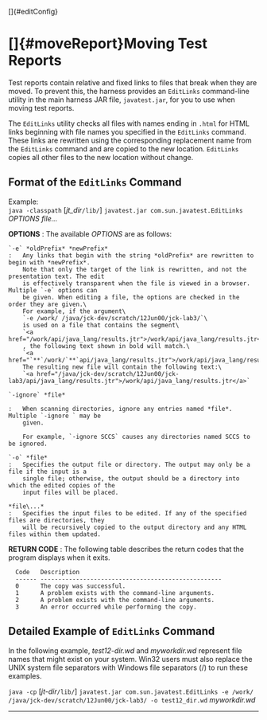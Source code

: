 <!---
  $Id$

  Copyright (c) 2001, 2024, Oracle and/or its affiliates. All rights reserved.
  DO NOT ALTER OR REMOVE COPYRIGHT NOTICES OR THIS FILE HEADER.

  This code is free software; you can redistribute it and/or modify it
  under the terms of the GNU General Public License version 2 only, as
  published by the Free Software Foundation.  Oracle designates this
  particular file as subject to the "Classpath" exception as provided
  by Oracle in the LICENSE file that accompanied this code.

  This code is distributed in the hope that it will be useful, but WITHOUT
  ANY WARRANTY; without even the implied warranty of MERCHANTABILITY or
  FITNESS FOR A PARTICULAR PURPOSE.  See the GNU General Public License
  version 2 for more details (a copy is included in the LICENSE file that
  accompanied this code).

  You should have received a copy of the GNU General Public License version
  2 along with this work; if not, write to the Free Software Foundation,
  Inc., 51 Franklin St, Fifth Floor, Boston, MA 02110-1301 USA.

  Please contact Oracle, 500 Oracle Parkway, Redwood Shores, CA 94065 USA
  or visit www.oracle.com if you need additional information or have any
  questions.
-->

[]{#editConfig}

# []{#moveReport}Moving Test Reports

Test reports contain relative and fixed links to files that break when they are moved. To prevent
this, the harness provides an `EditLinks` command-line utility in the main harness JAR file,
`javatest.jar`, for you to use when moving test reports.

The `EditLinks` utility checks all files with names ending in `.html` for HTML links beginning with
file names you specified in the `EditLinks` command. These links are rewritten using the
corresponding replacement name from the `EditLinks` command and are copied to the new location.
`EditLinks` copies all other files to the new location without change.

## Format of the `EditLinks` Command

Example:\
`java -classpath` \[*jt_dir*`/lib/`\] `javatest.jar com.sun.javatest.EditLinks` *OPTIONS* *file\...*

**OPTIONS**
:   The available *OPTIONS* are as follows:

    `-e` *oldPrefix* *newPrefix*
    :   Any links that begin with the string *oldPrefix* are rewritten to begin with *newPrefix*.
        Note that only the target of the link is rewritten, and not the presentation text. The edit
        is effectively transparent when the file is viewed in a browser. Multiple `-e` options can
        be given. When editing a file, the options are checked in the order they are given.\
        For example, if the argument\
        `-e /work/ /java/jck-dev/scratch/12Jun00/jck-lab3/`\
        is used on a file that contains the segment\
        `<a href="/work/api/java_lang/results.jtr">/work/api/java_lang/results.jtr</a>`\
        , the following text shown in bold will match.\
        `<a href="`**`/work/`**`api/java_lang/results.jtr">/work/api/java_lang/results.jtr</a>`\
        The resulting new file will contain the following text:\
        `<a href="/java/jck-dev/scratch/12Jun00/jck-lab3/api/java_lang/results.jtr">/work/api/java_lang/results.jtr</a>`

    `-ignore` *file*

    :   When scanning directories, ignore any entries named *file*. Multiple `-ignore ` may be
        given.

        For example, `-ignore SCCS` causes any directories named SCCS to be ignored.

    `-o` *file*
    :   Specifies the output file or directory. The output may only be a file if the input is a
        single file; otherwise, the output should be a directory into which the edited copies of the
        input files will be placed.

    *file\...*
    :   Specifies the input files to be edited. If any of the specified files are directories, they
        will be recursively copied to the output directory and any HTML files within them updated.

**RETURN CODE**
:   The following table describes the return codes that the program displays when it exits.

      Code   Description
      ------ ---------------------------------------------------
      0      The copy was successful.
      1      A problem exists with the command-line arguments.
      2      A problem exists with the command-line arguments.
      3      An error occurred while performing the copy.

## Detailed Example of `EditLinks` Command

In the following example, *test12-dir.wd* and *myworkdir.wd* represent file names that might exist
on your system. Win32 users must also replace the UNIX system file separators with Windows file
separators (/) to run these examples.

`java -cp` \[*jt-dir*`/lib/`\]
`javatest.jar com.sun.javatest.EditLinks -e /work/ /java/jck-dev/scratch/12Jun00/jck-lab3/ -o test12_dir.wd`
*myworkdir.wd*

----------------------------------------------------------------------------------------------------

